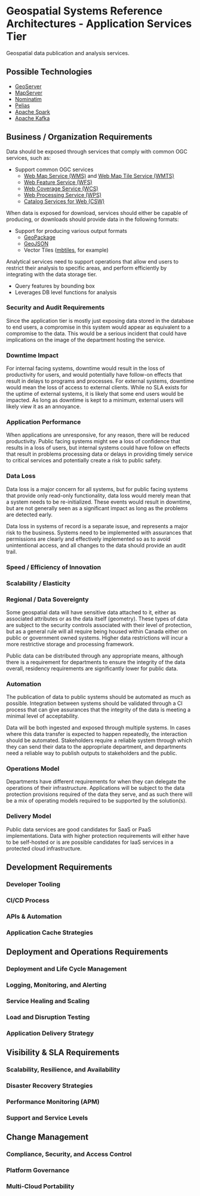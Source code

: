 # Geospatial Systems Reference Architectures - Application Services Tier

Geospatial data publication and analysis services.

## Possible Technologies

* [GeoServer](http://geoserver.org/)
* [MapServer](https://mapserver.org/)
* [Nominatim](https://github.com/openstreetmap/Nominatim)
* [Pelias](https://pelias.io/)
* [Apache Spark](http://spark.apache.org/)
* [Apache Kafka](https://kafka.apache.org/)

## Business / Organization Requirements

Data should be exposed through services that comply with common OGC services, such as:

* Support common OGC services
  * [Web Map Service (WMS)](http://www.opengeospatial.org/standards/wms) and [Web Map Tile Service (WMTS)](http://www.opengeospatial.org/standards/wmts)
  * [Web Feature Service (WFS)](http://www.opengeospatial.org/standards/wfs)
  * [Web Coverage Service (WCS)](http://www.opengeospatial.org/standards/wcs)
  * [Web Processing Service (WPS)](http://www.opengeospatial.org/standards/wps)
  * [Catalog Services for Web (CSW)](http://www.opengeospatial.org/standards/cat)

When data is exposed for download, services should either be capable of producing, or downloads should provide data in the following formats:

* Support for producing various output formats
  * [GeoPackage](http://www.geopackage.org/)
  * [GeoJSON](http://geojson.org/)
  * Vector Tiles ([mbtiles](https://github.com/mapbox/mbtiles-spec), for example)

Analytical services need to support operations that allow end users to restrict their analysis to specific areas, and perform efficiently by integrating with the data storage tier.

* Query features by bounding box
* Leverages DB level functions for analysis

### Security and Audit Requirements

Since the application tier is mostly just exposing data stored in the database to end users, a compromise in this system would appear as equivalent to a compromise to the data. This would be a serious incident that could have implications on the image of the department hosting the service.

### Downtime Impact

For internal facing systems, downtime would result in the loss of productivity for users, and would potentially have follow-on effects that result in delays to programs and processes. For external systems, downtime would mean the loss of access to external clients. While no SLA exists for the uptime of external systems, it is likely that some end users would be impacted. As long as downtime is kept to a minimum, external users will likely view it as an annoyance.

### Application Performance

When applications are unresponsive, for any reason, there will be reduced productivity. Public facing systems might see a loss of confidence that results in a loss of users, but internal systems could have follow on effects that result in problems processing data or delays in providing timely service to critical services and potentially create a risk to public safety.

### Data Loss

Data loss is a major concern for all systems, but for public facing systems that provide only read-only functionality, data loss would merely mean that a system needs to be re-initialized. These events would result in downtime, but are not generally seen as a significant impact as long as the problems are detected early.

Data loss in systems of record is a separate issue, and represents a major risk to the business. Systems need to be implemented with assurances that permissions are clearly and effectively implemented so as to avoid unintentional access, and all changes to the data should provide an audit trail.

### Speed / Efficiency of Innovation

### Scalability / Elasticity

### Regional / Data Sovereignty

Some geospatial data will have sensitive data attached to it, either as associated attributes or as the data itself (geometry). These types of data are subject to the security controls associated with their level of protection, but as a general rule will all require being housed within Canada either on public or government owned systems. Higher data restrictions will incur a more restrictive storage and processing framework.

Public data can be distributed through any appropriate means, although there is a requirement for departments to ensure the integrity of the data overall, residency requirements are significantly lower for public data.

### Automation

The publication of data to public systems should be automated as much as possible. Integration between systems should be validated through a CI process that can give assurances that the integrity of the data is meeting a minimal level of acceptability.

Data will be both ingested and exposed through multiple systems. In cases where this data transfer is expected to happen repeatedly, the interaction should be automated. Stakeholders require a reliable system through which they can send their data to the appropriate department, and departments need a reliable way to publish outputs to stakeholders and the public.

### Operations Model

Departments have different requirements for when they can delegate the operations of their infrastructure. Applications will be subject to the data protection provisions required of the data they serve, and as such there will be a mix of operating models required to be supported by the solution(s).

### Delivery Model

Public data services are good candidates for SaaS or PaaS implementations. Data with higher protection requirements will either have to be self-hosted or is are possible candidates for IaaS services in a protected cloud infrastructure.

## Development Requirements

### Developer Tooling

### CI/CD Process

### APIs & Automation

### Application Cache Strategies

## Deployment and Operations Requirements

### Deployment and Life Cycle Management

### Logging, Monitoring, and Alerting

### Service Healing and Scaling

### Load and Disruption Testing

### Application Delivery Strategy

## Visibility & SLA Requirements

### Scalability, Resilience, and Availability

### Disaster Recovery Strategies

### Performance Monitoring (APM)

### Support and Service Levels

## Change Management

### Compliance, Security, and Access Control

### Platform Governance

### Multi-Cloud Portability
